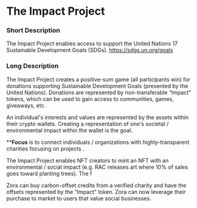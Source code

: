 # The Impact Project 

### Short Description

The Impact Project enables access to support the United Nations 17 Sustainable Development Goals (SDGs). https://sdgs.un.org/goals

### Long  Description

The Impact Project creates a positive-sum game (all participants win) for donations supporting Sustainable Development Goals (presented by the United Nations). Donations are represented by non-transferable “Impact” tokens, which can be used to gain access to communities, games, giveaways, etc.

An individual's interests and values are represented by the assets within their crypto wallets. Creating a representation of one's societal / environmental impact within the wallet is the goal. 

****Focus** is to connect individuals / organizations with highly-transparent charities focusing on projects . 

The Impact Project enables NFT creators to mint an NFT with an environmental / social impact (e.g. RAC releases art where 10% of sales goes toward planting trees). The f

Zora can buy carbon-offset credits from a verified charity and have the offsets represented by the “Impact” token. Zora can now leverage their purchase to market to users that value social businesses. 
